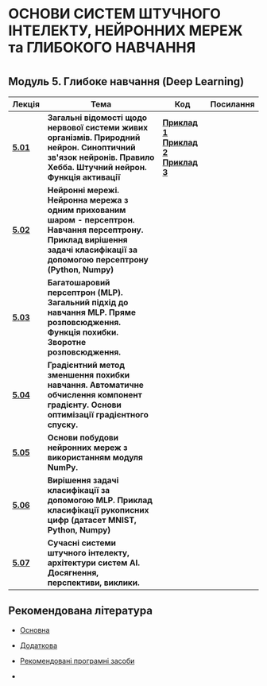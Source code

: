 <p align="center"><h1>ОСНОВИ СИСТЕМ ШТУЧНОГО ІНТЕЛЕКТУ, НЕЙРОННИХ МЕРЕЖ та ГЛИБОКОГО НАВЧАННЯ<h1></p>

<h2> Модуль 5. Глибоке навчання (Deep Learning) </h2>

| Лекція                                          | Тема                                                         | Код  | Посилання |
| ----------------------------------------------- | ------------------------------------------------------------ | ---- | --------- |
| **[5.01](/Mod_05_/05_01_NN/Lec_05_01_git.pdf)** | **Загальні відомості щодо нервової системи живих організмів. Природний нейрон. Синоптичний зв'язок нейронів. Правило Хебба. Штучний нейрон. Функція активації** | [**Приклад 1**](/Mod_05_/05_01_NN/CODE_5_01_1/lec_05_01_Exmpl_1.md) [**Приклад 2**](/Mod_05_/05_01_NN/CODE_5_01_2/lec_05_01_Exmpl_2.md) [**Приклад 3**](/Mod_05_/05_01_NN/CODE_5_01_3/lec_05_01_Exmpl_3.md)     |           |
|**[5.02](/Mod_05_/05_02_NN/Lec_05_02_git.pdf)**| **Нейронні мережі. Нейронна мережа з одним прихованим шаром - персептрон.  Навчання персептрону. Приклад вирішення задачі класифікації за допомогою персептрону  (Python, Numpy)** |      |           |
| **[5.03](/Mod_05_/05_03_NN/Lec_05_03_git.pdf)**                                         | **Багатошаровий персептрон (MLP). Загальний підхід до навчання MLP. Пряме розповсюдження. Функція похибки. Зворотне розповсюдження.** |      |           |
| **[5.04](/Mod_05_/05_04_NN/Lec_05_04_git.pdf)**                                         | **Градієнтний метод зменшення похибки навчання. Автоматичне обчислення компонент градієнту. Основи оптимізації градієнтного спуску.** |      |           |
| **[5.05](/Mod_05_/05_05_NN/Lec_05_05_git.pdf)**                                         | **Основи побудови нейронних мереж з використанням модуля NumPy.** |      |           |
| **[5.06](/Mod_05_/05_06_NN/Lec_05_06_git.pdf)** | **Вирішення задачі класифікації за допомогою MLP. Приклад класифікації рукописних цифр (датасет MNIST, Python, Numpy)** |      |           |
| **[5.07](/Mod_05_/05_07_NN/Lec_05_07_git.pdf)**                                         | **Сучасні системи штучного інтелекту, архітектури систем AI. Досягнення, перспективи, виклики.** |      |           |


<p align="center"><h2> Рекомендована література </h2></p>

- [Основна](ADDONS/Lit_Main.md)

- [Додаткова](ADDONS/Lit_Add.md)

- [Рекомендовані програмні засоби](ADDONS/Prog_Sys.md)

-
